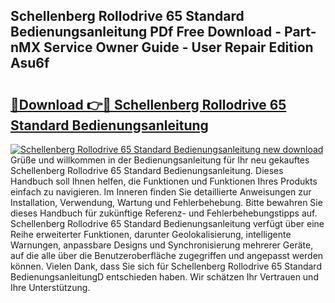 ## Schellenberg Rollodrive 65 Standard Bedienungsanleitung PDf Free Download - Part-nMX Service Owner Guide - User Repair Edition Asu6f

# <h2><a href="http://df4mnpk.blite.top/?on=Schellenberg+Rollodrive+65+Standard+Bedienungsanleitung">🔗Download 👉🔴 Schellenberg Rollodrive 65 Standard Bedienungsanleitung</a></h2>

[![Schellenberg Rollodrive 65 Standard Bedienungsanleitung new download](https://i.imgur.com/lujVjoI.png)](http://df4mnpk.blite.top/?on=Schellenberg+Rollodrive+65+Standard+Bedienungsanleitung)
Grüße und willkommen in der Bedienungsanleitung für Ihr neu gekauftes Schellenberg Rollodrive 65 Standard Bedienungsanleitung. Dieses Handbuch soll Ihnen helfen, die Funktionen und Funktionen Ihres Produkts einfach zu navigieren. Im Inneren finden Sie detaillierte Anweisungen zur Installation, Verwendung, Wartung und Fehlerbehebung. Bitte bewahren Sie dieses Handbuch für zukünftige Referenz- und Fehlerbehebungstipps auf. Schellenberg Rollodrive 65 Standard Bedienungsanleitung verfügt über eine Reihe erweiterter Funktionen, darunter Geolokalisierung, intelligente Warnungen, anpassbare Designs und Synchronisierung mehrerer Geräte, auf die alle über die Benutzeroberfläche zugegriffen und angepasst werden können. Vielen Dank, dass Sie sich für Schellenberg Rollodrive 65 Standard BedienungsanleitungD entschieden haben. Wir schätzen Ihr Vertrauen und Ihre Unterstützung.
